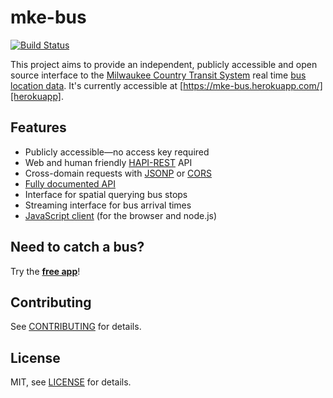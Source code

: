 # mke-bus

[![Build Status](https://travis-ci.org/christophercliff/mke-bus.png?branch=master)](https://travis-ci.org/christophercliff/mke-bus)

This project aims to provide an independent, publicly accessible and open source interface to the [Milwaukee Country Transit System][mcts] real time [bus location data][bustime]. It's currently accessible at [https://mke-bus.herokuapp.com/][herokuapp].

## Features

- Publicly accessible—no access key required
- Web and human friendly [HAPI-REST][hapi] API
- Cross-domain requests with [JSONP][jsonp] or [CORS][cors]
- [Fully documented API][api]
- Interface for spatial querying bus stops
- Streaming interface for bus arrival times
- [JavaScript client][client] (for the browser and node.js)

## Need to catch a bus?

Try the [**free app**][app]!

## Contributing

See [CONTRIBUTING][contributing] for details.

## License

MIT, see [LICENSE][license] for details.

[mcts]: http://www.ridemcts.com/
[bustime]: http://realtime.ridemcts.com/bustime/home.jsp
[herokuapp]: https://mke-bus.herokuapp.com/
[hapi]: https://github.com/jheising/HAPI
[jsonp]: http://en.wikipedia.org/wiki/JSONP
[cors]: https://developer.mozilla.org/en-US/docs/Web/HTTP/Access_control_CORS
[api]: #
[client]: #
[app]: #
[contributing]: https://github.com/christophercliff/mke-bus/blob/master/CONTRIBUTING.md
[license]: https://github.com/christophercliff/mke-bus/blob/master/LICENSE.md
